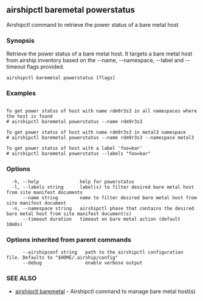 ## airshipctl baremetal powerstatus

Airshipctl command to retrieve the power status of a bare metal host

### Synopsis

Retrieve the power status of a bare metal host. It targets a bare metal host from airship inventory
based on the --name, --namespace, --label and --timeout flags provided.


```
airshipctl baremetal powerstatus [flags]
```

### Examples

```

To get power status of host with name rdm9r3s3 in all namespaces where the host is found
# airshipctl baremetal powerstatus --name rdm9r3s3

To get power status of host with name rdm9r3s3 in metal3 namespace
# airshipctl baremetal powerstatus --name rdm9r3s3 --namespace metal3

To get power status of host with a label 'foo=bar'
# airshipctl baremetal powerstatus --labels "foo=bar"

```

### Options

```
  -h, --help               help for powerstatus
  -l, --labels string      label(s) to filter desired bare metal host from site manifest documents
      --name string        name to filter desired bare metal host from site manifest document
  -n, --namespace string   airshipctl phase that contains the desired bare metal host from site manifest document(s)
      --timeout duration   timeout on bare metal action (default 10m0s)
```

### Options inherited from parent commands

```
      --airshipconf string   path to the airshipctl configuration file. Defaults to "$HOME/.airship/config"
      --debug                enable verbose output
```

### SEE ALSO

* [airshipctl baremetal](airshipctl_baremetal.md)	 - Airshipctl command to manage bare metal host(s)

